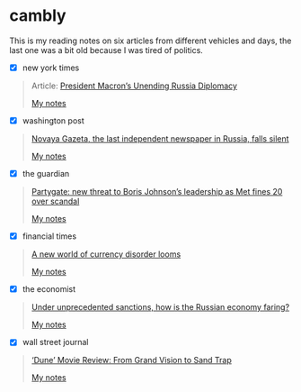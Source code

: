 # cambly

This is my reading notes on six articles from different vehicles and days, the last one was a bit old because I was tired of politics.

- [x] new york times

> Article: [President Macron’s Unending Russia Diplomacy](https://www.nytimes.com/2022/03/28/world/europe/macron-france-russia-ukraine.html)
> 
> [My notes](https://github.com/josegfer/cambly/blob/main/new-york-times.pdf)

- [x] washington post

> [Novaya Gazeta, the last independent newspaper in Russia, falls silent](https://www.washingtonpost.com/world/2022/03/28/russia-press-freedom-novaya-gazeta/)
> 
> [My notes](https://github.com/josegfer/cambly/blob/main/washington-post.pdf)

- [x] the guardian

> [Partygate: new threat to Boris Johnson’s leadership as Met fines 20 over scandal](https://www.theguardian.com/politics/2022/mar/29/partygate-new-threat-to-boris-johnsons-leadership-as-met-fines-20-over-scandal)
> 
> [My notes](https://github.com/josegfer/cambly/blob/main/the-guardian.pdf)

- [x] financial times

> [A new world of currency disorder looms](https://www.ft.com/content/f18cf835-02a0-44ff-875f-7de7facba54e)
> 
> [My notes](https://github.com/josegfer/cambly/blob/main/financial-times.pdf)

- [x] the economist

> [Under unprecedented sanctions, how is the Russian economy faring?](https://www.economist.com/finance-and-economics/2022/03/30/under-unprecedented-sanctions-how-is-the-russian-economy-faring)
> 
> [My notes](https://github.com/josegfer/cambly/blob/main/the-economist.pdf)

- [x] wall street journal

> [‘Dune’ Movie Review: From Grand Vision to Sand Trap](https://www.wsj.com/articles/dune-movie-review-hbo-max-zendaya-11634662206?mod=article_inline)
> 
> [My notes](https://github.com/josegfer/cambly/blob/main/wall-street-journal.pdf)
